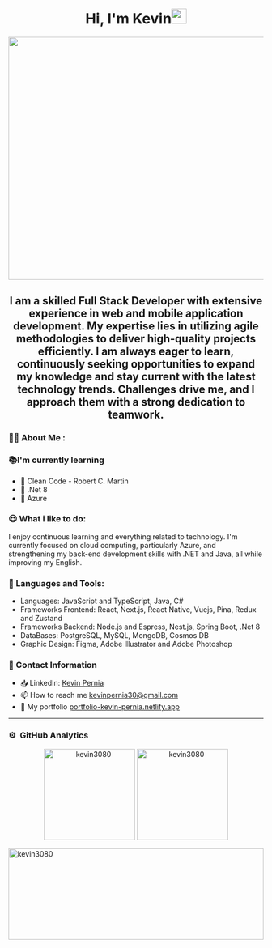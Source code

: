 <h1 align="center">
  Hi, I'm Kevin<img
    width="30px"
    src="https://raw.githubusercontent.com/iampavangandhi/iampavangandhi/master/gifs/Hi.gif"
  />
</h1>
<p align="center">
  <img
    style="width: 55rem; height: 30rem"
    src="./0.png"
  />
</p>
<h2 font-size="40" align="center">
I am a skilled Full Stack Developer with extensive experience in web and mobile application development. My expertise lies in utilizing agile methodologies to deliver high-quality projects efficiently. I am always eager to learn, continuously seeking opportunities to expand my knowledge and stay current with the latest technology trends. Challenges drive me, and I approach them with a strong dedication to teamwork.
</h2>
<div>
  <h3 style="font-weight: bold">👨‍💻 About Me :</h3>
  <div>
    <h3>📚I'm currently learning</h3>
    <ul>
      <li>📖 Clean Code - Robert C. Martin</li>
      <li>📖 .Net 8</li>
      <li>📖 Azure</li>
    </ul>
  </div>
  <div>
    <h3>😍 What i like to do:</h3>
    <p align="left"> I enjoy continuous learning and everything related to technology. I'm currently focused on cloud computing, particularly Azure, and strengthening my back-end development skills with .NET and Java, all while improving my English.
    </p>
  </div>
</div>
<div>
  <h3 align="left">🔨 Languages and Tools:</h3>
<ul>
  <li>Languages: JavaScript and TypeScript, Java, C# </li>
  <li>Frameworks Frontend: React, Next.js, React Native, Vuejs, Pina, Redux and Zustand</li>
  <li>Frameworks Backend: Node.js and Espress, Nest.js, Spring Boot, .Net 8</li>
  <li>DataBases: PostgreSQL, MySQL, MongoDB, Cosmos DB</li>
  <li>Graphic Design: Figma, Adobe Illustrator and Adobe Photoshop</li>
</ul>
</div>
  <div>
    <h3>📲 Contact Information</h3>
    <ul>
      <li>📥 LinkedIn: <a href="https://www.linkedin.com/in/kevinpernia" target="_blank" rel="noreferrer">Kevin Pernia</a></li>
      <li>📫 How to reach me <a className="underline" href="mailto:kevinpernia30@gmail.com">kevinpernia30@gmail.com</a></li>
      <li>💎 My portfolio <a href="https://portfolio-kevin-pernia.netlify.app/" target="_blank"
    rel="noreferrer">portfolio-kevin-pernia.netlify.app</a></li>
    </ul>
  </div>
<hr>
<div>

 ### ⚙️ &nbsp;GitHub Analytics
  <p width="100%">
      <p align="center">
        <img
        height="180em"
        src="https://github-readme-stats.vercel.app/api?username=kevin3080&show_icons=true&locale=en"
        alt="kevin3080"
        />
        <img
        height="180em"   
        src="https://github-readme-stats.vercel.app/api/top-langs?username=kevin3080&show_icons=true&locale=en&layout=compact"
        alt="kevin3080"
        />
      </p>
    <img
      align="center"
      height="180em"
      width="100%"
      src="https://github-readme-streak-stats.herokuapp.com/?user=kevin3080&"
      alt="kevin3080"
    />
  </p>
</div>
